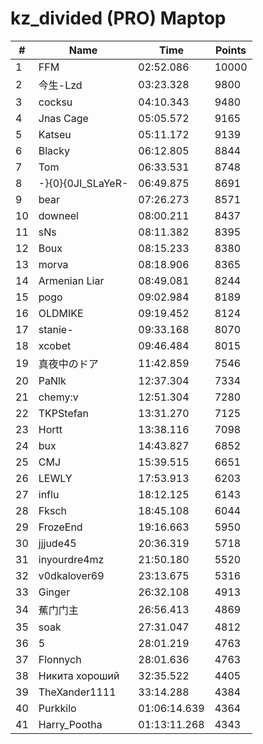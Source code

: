 # kz_divided (PRO) Maptop

|  # | Name | Time | Points |
|-------------- | -------------- | -------------- | -------------- | 
| 1 | FFM | 02:52.086 | 10000 | 
| 2 | 今生-Lzd | 03:23.328 | 9800 | 
| 3 | cocksu | 04:10.343 | 9480 | 
| 4 | Jnas Cage | 05:05.572 | 9165 | 
| 5 | Katseu | 05:11.172 | 9139 | 
| 6 | Blacky | 06:12.805 | 8844 | 
| 7 | Tom | 06:33.531 | 8748 | 
| 8 | -}{0}{0JI_SLaYeR- | 06:49.875 | 8691 | 
| 9 | bear | 07:26.273 | 8571 | 
| 10 | downeel | 08:00.211 | 8437 | 
| 11 | sNs | 08:11.382 | 8395 | 
| 12 | Boux | 08:15.233 | 8380 | 
| 13 | morva | 08:18.906 | 8365 | 
| 14 | Armenian Liar | 08:49.081 | 8244 | 
| 15 | pogo | 09:02.984 | 8189 | 
| 16 | OLDMIKE | 09:19.452 | 8124 | 
| 17 | stanie- | 09:33.168 | 8070 | 
| 18 | xcobet | 09:46.484 | 8015 | 
| 19 | 真夜中のドア | 11:42.859 | 7546 | 
| 20 | PaNlk | 12:37.304 | 7334 | 
| 21 | chemy:v | 12:51.304 | 7280 | 
| 22 | TKPStefan | 13:31.270 | 7125 | 
| 23 | Hortt | 13:38.116 | 7098 | 
| 24 | bux | 14:43.827 | 6852 | 
| 25 | CMJ | 15:39.515 | 6651 | 
| 26 | LEWLY | 17:53.913 | 6203 | 
| 27 | influ | 18:12.125 | 6143 | 
| 28 | Fksch | 18:45.108 | 6044 | 
| 29 | FrozeEnd | 19:16.663 | 5950 | 
| 30 | jjjude45 | 20:36.319 | 5718 | 
| 31 | inyourdre4mz | 21:50.180 | 5520 | 
| 32 | v0dkalover69 | 23:13.675 | 5316 | 
| 33 | Ginger | 26:32.108 | 4913 | 
| 34 | 蕉门门主 | 26:56.413 | 4869 | 
| 35 | soak | 27:31.047 | 4812 | 
| 36 | 5 | 28:01.219 | 4763 | 
| 37 | Flonnych | 28:01.636 | 4763 | 
| 38 | Никита хороший | 32:35.522 | 4405 | 
| 39 | TheXander1111 | 33:14.288 | 4384 | 
| 40 | Purkkilo | 01:06:14.639 | 4364 | 
| 41 | Harry_Pootha | 01:13:11.268 | 4343 | 

